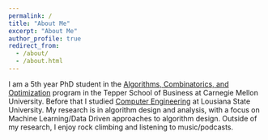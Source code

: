 ```yaml
---
permalink: /
title: "About Me"
excerpt: "About Me"
author_profile: true
redirect_from: 
  - /about/
  - /about.html
---
```


I am a 5th year PhD student in the [Algorithms, Combinatorics, and Optimization](https://aco.math.cmu.edu/) program in the Tepper School of Business at Carnegie Mellon University.  Before that I studied [Computer Engineering](https://www.lsu.edu/eng/ece/) at Lousiana State University.  My research is in algorithm design and analysis, with a focus on Machine Learning/Data Driven approaches to algorithm design.  Outside of my research, I enjoy rock climbing and listening to music/podcasts.
